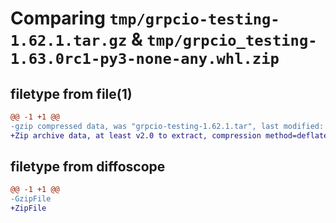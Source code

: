 # Comparing `tmp/grpcio-testing-1.62.1.tar.gz` & `tmp/grpcio_testing-1.63.0rc1-py3-none-any.whl.zip`

## filetype from file(1)

```diff
@@ -1 +1 @@
-gzip compressed data, was "grpcio-testing-1.62.1.tar", last modified: Fri Mar  8 00:12:14 2024, max compression
+Zip archive data, at least v2.0 to extract, compression method=deflate
```

## filetype from diffoscope

```diff
@@ -1 +1 @@
-GzipFile
+ZipFile
```

